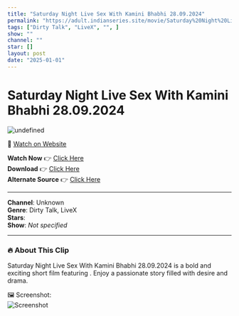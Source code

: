 ```yaml
---
title: "Saturday Night Live Sex With Kamini Bhabhi 28.09.2024"
permalink: "https://adult.indianseries.site/movie/Saturday%20Night%20Live%20Sex%20With%20Kamini%20Bhabhi%2028.09.2024"
tags: ["Dirty Talk", "LiveX", "", ]
show: ""
channel: ""
star: []
layout: post
date: "2025-01-01"
---
```


# Saturday Night Live Sex With Kamini Bhabhi 28.09.2024

![undefined](https://desisins.com/wp-content/uploads/2024/09/SNL-Kamini.jpg)

🔗 [Watch on Website](https://adult.indianseries.site/movie/Saturday%20Night%20Live%20Sex%20With%20Kamini%20Bhabhi%2028.09.2024)

**Watch Now** 👉 [Click Here](https://adult.indianseries.site/movie/Saturday%20Night%20Live%20Sex%20With%20Kamini%20Bhabhi%2028.09.2024)  
**Download** 👉 [Click Here](https://adult.indianseries.site/movie/Saturday%20Night%20Live%20Sex%20With%20Kamini%20Bhabhi%2028.09.2024)  
**Alternate Source** 👉 [Click Here](https://adult.indianseries.site/movie/Saturday%20Night%20Live%20Sex%20With%20Kamini%20Bhabhi%2028.09.2024)

---

**Channel**: Unknown  
**Genre**: Dirty Talk, LiveX  
**Stars**:   
**Show**: *Not specified*

---

### 🔥 About This Clip

Saturday Night Live Sex With Kamini Bhabhi 28.09.2024 is a bold and exciting short film featuring . Enjoy a passionate story filled with desire and drama.
 
🖼️ Screenshot:  
![Screenshot](https://desisins.com/wp-content/uploads/2024/09/SNL-Kamini.jpg)
